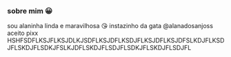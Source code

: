 ### sobre mim 😀
sou alaninha linda e maravilhosa 😘
instazinho da gata @alanadosanjoss
aceito pixx
HSHFSDFLKSJFLKSJDLKJSDFLKSJDFLKSDJFLKSJDFLKSJDFSLKDJFLKSDJFLSKDJFLSDKJFSLKJDFLSKDJFLSDJFLSDKJFLSKDJFLSDJFL

